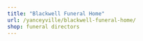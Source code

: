 ```yaml
---
title: "Blackwell Funeral Home"
url: /yanceyville/blackwell-funeral-home/
shop: funeral directors
---
```

